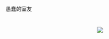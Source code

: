愚蠢的室友
<h1 align="center">
  <a href="https://sunguoqi.com/">
    <img src="https://readme-typing-svg.herokuapp.com/?lines=黑客帝国&center=true&size=27">
  </a>
</h1>
